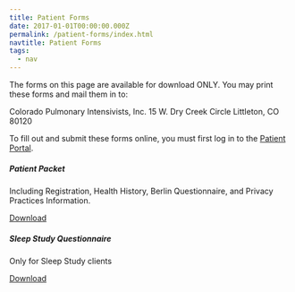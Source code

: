 ```yaml
---
title: Patient Forms
date: 2017-01-01T00:00:00.000Z
permalink: /patient-forms/index.html
navtitle: Patient Forms
tags:
  - nav
---
```

The forms on this page are available for download ONLY. 
You may print these forms and mail them in to:

Colorado Pulmonary Intensivists, Inc.
15 W. Dry Creek Circle
Littleton, CO 80120

To fill out and submit these forms online, you must first log in to the [Patient Portal](https://www.myhealthrecord.com/Portal/SSO).

<div class="row mb-4">
  <div class="col-sm-6">
    <div class="card">
      <div class="card-body">
        <h5 class="card-title">Patient Packet</h5>
        <p class="card-text">Including Registration, Health History, Berlin Questionnaire, and Privacy Practices Information.</p>
        <a href="/static/patient-packet.pdf" class="btn btn-primary">Download</a>
      </div>
    </div>
  </div>
  <div class="col-sm-6">
    <div class="card">
      <div class="card-body">
        <h5 class="card-title">Sleep Study Questionnaire</h5>
        <p class="card-text">Only for Sleep Study clients</p>
        <a href="/static/sleep-study-questionnaire.pdf" class="btn btn-primary">Download</a>
      </div>
    </div>
  </div>
</div>